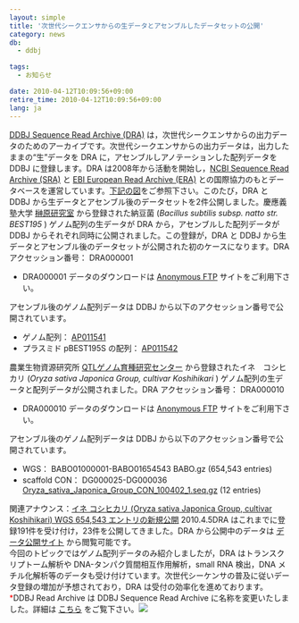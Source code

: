 ```yaml
---
layout: simple
title: '次世代シークエンサからの生データとアセンブルしたデータセットの公開'
category: news
db:
  - ddbj

tags:
  - お知らせ

date: 2010-04-12T10:09:56+09:00
retire_time: 2010-04-12T10:09:56+09:00
lang: ja
---
```


<html><a href="/dra/index.html">DDBJ Sequence Read Archive (DRA)</a> は，次世代シークエンサからの出力データのためのアーカイブです。次世代シークエンサからの出力データは，出力したままの“生”データを DRA に，アセンブルしアノテーションした配列データを DDBJ に登録します。DRA は2008年から活動を開始し，<a href="http://www.ncbi.nlm.nih.gov/Traces/sra/sra.cgi" target="_new">NCBI Sequence Read Archive (SRA)</a> と <a href="http://www.ebi.ac.uk/ena/about/page.php?page=sra_submissions" target="_new">EBI European Read Archive (ERA)</a> との国際協力のもとデータベースを運営しています。<a href="#dra100409">下記の図</a>をご参照下さい。このたび，DRA と DDBJ から生データとアセンブル後のデータセットを2件公開しました。<span class="icon_d-triangle">慶應義塾大学 <a href="http://www.dna.bio.keio.ac.jp/index.html" target="_new">榊原研究室</a> から登録された納豆菌 (<i>Bacillus subtilis subsp. natto str. BEST195</i> ) ゲノム配列の生データが DRA から，アセンブルした配列データが DDBJ からそれぞれ同時に公開されました。この登録が，DRA と DDBJ から生データとアセンブル後のデータセットが公開された初のケースになります。</span>DRA アクセッション番号： DRA000001

<ul>
    <li>DRA000001 データのダウンロードは <a href="https://ddbj.nig.ac.jp/public/ddbj_database/dra/DRA000001/">Anonymous FTP</a> サイトをご利用下さい。</li>
</ul>アセンブル後のゲノム配列データは DDBJ から以下のアクセッション番号で公開されています。

<ul>
    <li>ゲノム配列： <a href="http://getentry.ddbj.nig.ac.jp/search/get_entry?mode=view&amp;type=flatfile&amp;database=ddbj&amp;format=&amp;accnumber=AP011541">AP011541</a></li>
    <li>プラスミド pBEST195S の配列： <a href="http://getentry.ddbj.nig.ac.jp/search/get_entry?mode=view&amp;type=flatfile&amp;database=ddbj&amp;format=&amp;accnumber=AP011542">AP011542</a></li>
</ul><span class="icon_d-triangle">農業生物資源研究所 <a href="http://www.nias.affrc.go.jp/qtl/index.html" target="_new">QTLゲノム育種研究センター</a> から登録されたイネ　コシヒカリ (<i>Oryza sativa Japonica Group, cultivar Koshihikari</i> ) ゲノム配列の生データと配列データが公開されました。</span>DRA アクセッション番号： DRA000010

<ul>
    <li>DRA000010 データのダウンロードは <a href="https://ddbj.nig.ac.jp/public/ddbj_database/dra/DRA000010/">Anonymous FTP</a> サイトをご利用下さい。</li>
</ul>アセンブル後のゲノム配列データは DDBJ から以下のアクセッション番号で公開されています。

<ul>
    <li>WGS： BABO01000001-BABO01654543 BABO.gz (654,543 entries)</li>
    <li>scaffold CON： DG000025-DG000036 <a href="https://ddbj.nig.ac.jp/public/ddbj_database/mass/Oryza_sativa_Japonica_Group_CON/Oryza_sativa_Japonica_Group_CON_100402_1.seq.gz">Oryza_sativa_Japonica_Group_CON_100402_1.seq.gz</a> (12 entries)</li>
</ul>関連アナウンス：<a href="/news/ja/2010-04-05.html">イネ コシヒカリ (Oryza sativa Japonica Group, cultivar Koshihikari) WGS 654,543 エントリの新規公開</a> 2010.4.5DRA はこれまでに登録191件を受け付け，23件を公開してきました。DRA から公開中のデータは <a href="/registered/">データ公開サイト</a> から閲覧可能です。<br>今回のトピックではゲノム配列データのみ紹介しましたが，DRA はトランスクリプトーム解析や DNA-タンパク質間相互作用解析，small RNA 検出，DNA メチル化解析等のデータも受け付けています。次世代シーケンサの普及に従いデータ登録の増加が予想されており，DRA は受付の効率化を進めております。<font color="#ff0000">*</font>DDBJ Read Archive は DDBJ Sequence Read Archive に名称を変更いたしました。詳細は <a href="/whatsnew/whatsnew2010-j.html#100716">こちら</a> をご覧下さい。<a name="dra100409"><img src="{{ site.baseurl }}/assets/images/news/dra100409.jpg"></a>
</html>
